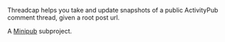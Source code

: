 Threadcap helps you take and update snapshots of a public ActivityPub comment thread, given a root post url.

A [Minipub](https://minipub.dev) subproject.
